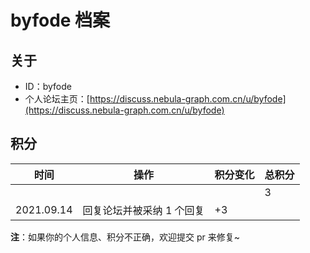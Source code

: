 # byfode 档案

## 关于

- ID：byfode
- 个人论坛主页：[https://discuss.nebula-graph.com.cn/u/byfode](https://discuss.nebula-graph.com.cn/u/byfode)

## 积分

| 时间 | 操作 | 积分变化 | 总积分  |
| --- | --- | --- | --- |
|  |  |  | 3 |
| 2021.09.14 | 回复论坛并被采纳 1 个回复 | +3 |  |

**注**：如果你的个人信息、积分不正确，欢迎提交 pr 来修复~